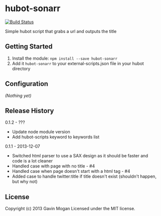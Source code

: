 # hubot-sonarr

[![Build Status](https://travis-ci.org/halkeye/hubot-sonarr.png)](https://travis-ci.org/halkeye/hubot-sonarr)

Simple hubot script that grabs a url and outputs the title

## Getting Started
1. Install the module: `npm install --save hubot-sonarr`
2. Add it `hubot-sonarr` to your external-scripts.json file in your hubot directory

## Configuration
_(Nothing yet)_

## Release History

0.1.2 - ???

 * Update node module version
 * Add hubot-scripts keyword to keywords list
 
0.1.1 - 2013-12-07 

 * Switched html parser to use a SAX design as it should be faster and code is a lot cleaner
 * Handled case with page with no title - #4
 * Handled case when page doesn't start with a html tag - #4
 * Added case to handle twitter:title if title doesn't exist (shouldn't happen, but why not)

## License
Copyright (c) 2013 Gavin Mogan
Licensed under the MIT license.

